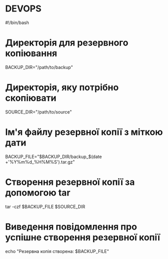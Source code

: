 # DEVOPS
#!/bin/bash

# Директорія для резервного копіювання
BACKUP_DIR="/path/to/backup"

# Директорія, яку потрібно скопіювати
SOURCE_DIR="/path/to/source"

# Ім'я файлу резервної копії з міткою дати
BACKUP_FILE="$BACKUP_DIR/backup_$(date +'%Y%m%d_%H%M%S').tar.gz"

# Створення резервної копії за допомогою tar
tar -czf $BACKUP_FILE $SOURCE_DIR

# Виведення повідомлення про успішне створення резервної копії
echo "Резервна копія створена: $BACKUP_FILE"
